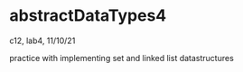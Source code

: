 # abstractDataTypes4
c12, lab4, 11/10/21

practice with implementing set and linked list datastructures
